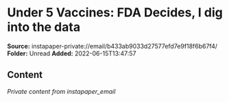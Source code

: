 # Under 5 Vaccines: FDA Decides, I dig into the data

**Source:** instapaper-private://email/b433ab9033d27577efd7e9f18f6b67f4/
**Folder:** Unread
**Added:** 2022-06-15T13:47:57




## Content
*Private content from instapaper_email*
